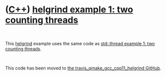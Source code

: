 



 

 

 

 

 

([C++](Cpp.md)) [helgrind example 1: two counting threads](CppHelgrindExample1.md)
====================================================================================

 

This [helgrind](CppHelgrind.md) example uses the same code as
[std::thread example 1: two counting threads](CppThreadExample1.md).

 

This code has been moved to [the travis\_qmake\_gcc\_cpp11\_helgrind
GitHub](https://github.com/richelbilderbeek/travis_qmake_gcc_cpp11_helgrind).

 

 

 

 

 





 



